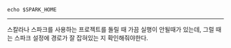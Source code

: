 ```
echo $SPARK_HOME
```

***

스칼라나 스파크를 사용하는 프로젝트를 돌릴 때 가끔 실행이 안될때가 있는데, 그럴 때는 스파크 설정에 경로가 잘 잡혀있는 지 확인해줘야한다.
